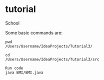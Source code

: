 # tutorial
School 



Some basic commands are:
```
pwd
/Users/Username/IdeaProjects/Tutorial3/

cd
/Users/Username/IdeaProjects/Tutorial3/src

Run code 
java BMI/BMI.java

```



